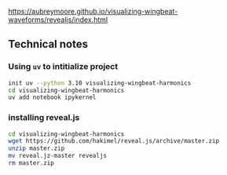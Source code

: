 https://aubreymoore.github.io/visualizing-wingbeat-waveforms/revealjs/index.html

## Technical notes

### Using ```uv``` to intitialize project
```bash
init uv --python 3.10 visualizing-wingbeat-harmonics
cd visualizing-wingbeat-harmonics
uv add notebook ipykernel
```

### installing reveal.js
```bash
cd visualizing-wingbeat-harmonics
wget https://github.com/hakimel/reveal.js/archive/master.zip
unzip master.zip
mv reveal.jz-master revealjs
rm master.zip
```
